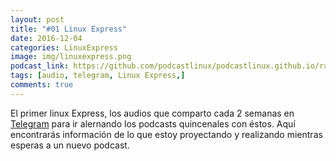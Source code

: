 ```yaml
---
layout: post
title: "#01 Linux Express"
date: 2016-12-04
categories: LinuxExpress
image: img/linuxexpress.png
podcast_link: https://github.com/podcastlinux/podcastlinux.github.io/raw/master/Linux-Express/%2301%20Podcast%20Linux%20Express.mp3
tags: [audio, telegram, Linux Express,]
comments: true
---
```

El primer linux Express, los audios que comparto cada 2 semanas en [Telegram](https://t.me/podcastlinux) para ir alernando 
los podcasts quincenales con éstos.
Aquí encontrarás información de lo que estoy proyectando y realizando mientras esperas a un nuevo podcast.
